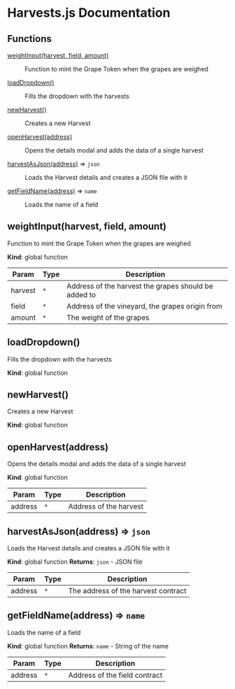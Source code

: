 # Harvests.js Documentation

## Functions

<dl>
<dt><a href="#weightInput">weightInput(harvest, field, amount)</a></dt>
<dd><p>Function to mint the Grape Token when the grapes are weighed</p>
</dd>
<dt><a href="#loadDropdown">loadDropdown()</a></dt>
<dd><p>Fills the dropdown with the harvests</p>
</dd>
<dt><a href="#newHarvest">newHarvest()</a></dt>
<dd><p>Creates a new Harvest</p>
</dd>
<dt><a href="#openHarvest">openHarvest(address)</a></dt>
<dd><p>Opens the details modal and adds the data of a single harvest</p>
</dd>
<dt><a href="#harvestAsJson">harvestAsJson(address)</a> ⇒ <code>json</code></dt>
<dd><p>Loads the Harvest details and creates a JSON file with it</p>
</dd>
<dt><a href="#getFieldName">getFieldName(address)</a> ⇒ <code>name</code></dt>
<dd><p>Loads the name of a field</p>
</dd>
</dl>

<a name="weightInput"></a>

## weightInput(harvest, field, amount)
Function to mint the Grape Token when the grapes are weighed

**Kind**: global function

| Param | Type | Description |
| --- | --- | --- |
| harvest | <code>\*</code> | Address of the harvest the grapes should be added to |
| field | <code>\*</code> | Address of the vineyard, the grapes origin from |
| amount | <code>\*</code> | The weight of the grapes |

<a name="loadDropdown"></a>

## loadDropdown()
Fills the dropdown with the harvests

**Kind**: global function
<a name="newHarvest"></a>

## newHarvest()
Creates a new Harvest

**Kind**: global function
<a name="openHarvest"></a>

## openHarvest(address)
Opens the details modal and adds the data of a single harvest

**Kind**: global function

| Param | Type | Description |
| --- | --- | --- |
| address | <code>\*</code> | Address of the harvest |

<a name="harvestAsJson"></a>

## harvestAsJson(address) ⇒ <code>json</code>
Loads the Harvest details and creates a JSON file with it

**Kind**: global function
**Returns**: <code>json</code> - JSON file

| Param | Type | Description |
| --- | --- | --- |
| address | <code>\*</code> | The address of the harvest contract |

<a name="getFieldName"></a>

## getFieldName(address) ⇒ <code>name</code>
Loads the name of a field

**Kind**: global function
**Returns**: <code>name</code> - String of the name

| Param | Type | Description |
| --- | --- | --- |
| address | <code>\*</code> | Address of the field contract |